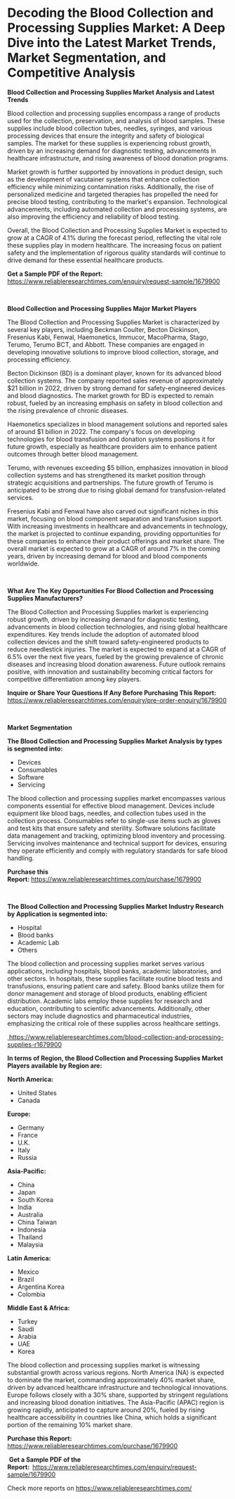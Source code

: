 <p><h1>Decoding the Blood Collection and Processing Supplies Market: A Deep Dive into the Latest Market Trends, Market Segmentation, and Competitive Analysis</h1></p><p><strong>Blood Collection and Processing Supplies Market Analysis and Latest Trends</strong></p>
<p><p>Blood collection and processing supplies encompass a range of products used for the collection, preservation, and analysis of blood samples. These supplies include blood collection tubes, needles, syringes, and various processing devices that ensure the integrity and safety of biological samples. The market for these supplies is experiencing robust growth, driven by an increasing demand for diagnostic testing, advancements in healthcare infrastructure, and rising awareness of blood donation programs.</p><p>Market growth is further supported by innovations in product design, such as the development of vacutainer systems that enhance collection efficiency while minimizing contamination risks. Additionally, the rise of personalized medicine and targeted therapies has propelled the need for precise blood testing, contributing to the market's expansion. Technological advancements, including automated collection and processing systems, are also improving the efficiency and reliability of blood testing.</p><p>Overall, the Blood Collection and Processing Supplies Market is expected to grow at a CAGR of 4.1% during the forecast period, reflecting the vital role these supplies play in modern healthcare. The increasing focus on patient safety and the implementation of rigorous quality standards will continue to drive demand for these essential healthcare products.</p></p>
<p><strong>Get a Sample PDF of the Report:&nbsp;</strong> <a href="https://www.reliableresearchtimes.com/enquiry/request-sample/1679900?utm_campaign=3529&utm_medium=2&utm_source=Github&utm_content=ia&utm_term=25032025&utm_id=blood-collection-and-processing-supplies">https://www.reliableresearchtimes.com/enquiry/request-sample/1679900</a></p>
<p>&nbsp;</p>
<p><strong>Blood Collection and Processing Supplies Major Market Players</strong></p>
<p><p>The Blood Collection and Processing Supplies Market is characterized by several key players, including Beckman Coulter, Becton Dickinson, Fresenius Kabi, Fenwal, Haemonetics, Immucor, MacoPharma, Stago, Terumo, Terumo BCT, and Abbott. These companies are engaged in developing innovative solutions to improve blood collection, storage, and processing efficiency.</p><p>Becton Dickinson (BD) is a dominant player, known for its advanced blood collection systems. The company reported sales revenue of approximately $21 billion in 2022, driven by strong demand for safety-engineered devices and blood diagnostics. The market growth for BD is expected to remain robust, fueled by an increasing emphasis on safety in blood collection and the rising prevalence of chronic diseases.</p><p>Haemonetics specializes in blood management solutions and reported sales of around $1 billion in 2022. The company's focus on developing technologies for blood transfusion and donation systems positions it for future growth, especially as healthcare providers aim to enhance patient outcomes through better blood management.</p><p>Terumo, with revenues exceeding $5 billion, emphasizes innovation in blood collection systems and has strengthened its market position through strategic acquisitions and partnerships. The future growth of Terumo is anticipated to be strong due to rising global demand for transfusion-related services.</p><p>Fresenius Kabi and Fenwal have also carved out significant niches in this market, focusing on blood component separation and transfusion support. With increasing investments in healthcare and advancements in technology, the market is projected to continue expanding, providing opportunities for these companies to enhance their product offerings and market share. The overall market is expected to grow at a CAGR of around 7% in the coming years, driven by increasing demand for blood and blood components worldwide.</p></p>
<p>&nbsp;</p>
<p><strong>What Are The Key Opportunities For Blood Collection and Processing Supplies Manufacturers?</strong></p>
<p><p>The Blood Collection and Processing Supplies market is experiencing robust growth, driven by increasing demand for diagnostic testing, advancements in blood collection technologies, and rising global healthcare expenditures. Key trends include the adoption of automated blood collection devices and the shift toward safety-engineered products to reduce needlestick injuries. The market is expected to expand at a CAGR of 6.5% over the next five years, fueled by the growing prevalence of chronic diseases and increasing blood donation awareness. Future outlook remains positive, with innovation and sustainability becoming critical factors for competitive differentiation among key players.</p></p>
<p><strong>Inquire or Share Your Questions If Any Before Purchasing This Report:</strong> <a href="https://www.reliableresearchtimes.com/enquiry/pre-order-enquiry/1679900?utm_campaign=3529&utm_medium=2&utm_source=Github&utm_content=ia&utm_term=25032025&utm_id=blood-collection-and-processing-supplies">https://www.reliableresearchtimes.com/enquiry/pre-order-enquiry/1679900</a></p>
<p>&nbsp;</p>
<p><strong>Market Segmentation</strong></p>
<p><strong>The Blood Collection and Processing Supplies Market Analysis by types is segmented into:</strong></p>
<p><ul><li>Devices</li><li>Consumables</li><li>Software</li><li>Servicing</li></ul></p>
<p><p>The blood collection and processing supplies market encompasses various components essential for effective blood management. Devices include equipment like blood bags, needles, and collection tubes used in the collection process. Consumables refer to single-use items such as gloves and test kits that ensure safety and sterility. Software solutions facilitate data management and tracking, optimizing blood inventory and processing. Servicing involves maintenance and technical support for devices, ensuring they operate efficiently and comply with regulatory standards for safe blood handling.</p></p>
<p><strong>Purchase this Report:&nbsp;</strong><a href="https://www.reliableresearchtimes.com/purchase/1679900?utm_campaign=3529&utm_medium=2&utm_source=Github&utm_content=ia&utm_term=25032025&utm_id=blood-collection-and-processing-supplies">https://www.reliableresearchtimes.com/purchase/1679900</a></p>
<p>&nbsp;</p>
<p><strong>The Blood Collection and Processing Supplies Market Industry Research by Application is segmented into:</strong></p>
<p><ul><li>Hospital</li><li>Blood banks</li><li>Academic Lab</li><li>Others</li></ul></p>
<p><p>The blood collection and processing supplies market serves various applications, including hospitals, blood banks, academic laboratories, and other sectors. In hospitals, these supplies facilitate routine blood tests and transfusions, ensuring patient care and safety. Blood banks utilize them for donor management and storage of blood products, enabling efficient distribution. Academic labs employ these supplies for research and education, contributing to scientific advancements. Additionally, other sectors may include diagnostics and pharmaceutical industries, emphasizing the critical role of these supplies across healthcare settings.</p></p>
<p><a href="https://www.reliableresearchtimes.com/blood-collection-and-processing-supplies-r1679900?utm_campaign=3529&utm_medium=2&utm_source=Github&utm_content=ia&utm_term=25032025&utm_id=blood-collection-and-processing-supplies">&nbsp;https://www.reliableresearchtimes.com/blood-collection-and-processing-supplies-r1679900</a></p>
<p><strong>In terms of Region, the Blood Collection and Processing Supplies Market Players available by Region are:</strong></p>
<p>
    <p> <strong> North America: </strong>
        <ul>
            <li>United States</li>
            <li>Canada</li>
        </ul>
        </p> 
    <p> <strong> Europe: </strong>
        <ul>
            <li>Germany</li>
            <li>France</li>
            <li>U.K.</li>
            <li>Italy</li>
            <li>Russia</li>
        </ul>
        </p> 
    <p> <strong> Asia-Pacific: </strong>
        <ul>
            <li>China</li>
            <li>Japan</li>
            <li>South Korea</li>
            <li>India</li>
            <li>Australia</li>
            <li>China Taiwan</li>
            <li>Indonesia</li>
            <li>Thailand</li>
            <li>Malaysia</li>
        </ul>
        </p> 
    <p> <strong> Latin America: </strong>
        <ul>
            <li>Mexico</li>
            <li>Brazil</li>
            <li>Argentina Korea</li>
            <li>Colombia</li>
        </ul>
        </p> 
    <p> <strong> Middle East & Africa: </strong>
        <ul>
            <li>Turkey</li>
            <li>Saudi</li>
            <li>Arabia</li>
            <li>UAE</li>
            <li>Korea</li>
        </ul>
    </p>
    </p>
<p><p>The blood collection and processing supplies market is witnessing substantial growth across various regions. North America (NA) is expected to dominate the market, commanding approximately 40% market share, driven by advanced healthcare infrastructure and technological innovations. Europe follows closely with a 30% share, supported by stringent regulations and increasing blood donation initiatives. The Asia-Pacific (APAC) region is growing rapidly, anticipated to capture around 20%, fueled by rising healthcare accessibility in countries like China, which holds a significant portion of the remaining 10% market share.</p></p>
<p><strong>Purchase this Report: </strong><a href="https://www.reliableresearchtimes.com/purchase/1679900?utm_campaign=3529&utm_medium=2&utm_source=Github&utm_content=ia&utm_term=25032025&utm_id=blood-collection-and-processing-supplies">https://www.reliableresearchtimes.com/purchase/1679900</a></p>
<p>&nbsp;<strong>Get a Sample PDF of the Report:&nbsp;&nbsp;</strong><a href="https://www.reliableresearchtimes.com/enquiry/request-sample/1679900?utm_campaign=3529&utm_medium=2&utm_source=Github&utm_content=ia&utm_term=25032025&utm_id=blood-collection-and-processing-supplies">https://www.reliableresearchtimes.com/enquiry/request-sample/1679900</a></p>
<p><strong></strong></p>
<p>Check more reports on <a href="https://www.reliableresearchtimes.com/?utm_campaign=3529&utm_medium=2&utm_source=Github&utm_content=ia&utm_term=25032025&utm_id=blood-collection-and-processing-supplies">https://www.reliableresearchtimes.com/</a></p>